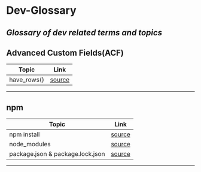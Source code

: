 # Dev-Glossary
*Glossary of dev related terms and topics*
---
## Advanced Custom Fields(ACF)
| Topic | Link |
| ----------- | ----------- |
| have_rows() | [source](https://www.advancedcustomfields.com/resources/have_rows/) |
---
## npm
| Topic | Link |
| ----------- | ----------- |
| npm install | [source](https://www.stackchief.com/tutorials/npm%20install%20%7C%20how%20it%20works) |
| node_modules | [source](https://stackoverflow.com/a/63294579) |
| package.json & package.lock.json | [source](https://www.geeksforgeeks.org/difference-between-package-json-and-package-lock-json-files/) |
---
